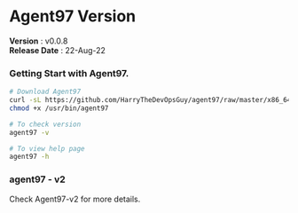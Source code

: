 # Agent97 Version
 **Version**        : v0.0.8 <br>
 **Release Date**   : 22-Aug-22 <br>

### Getting Start with Agent97.
```bash
# Download Agent97
curl -sL https://github.com/HarryTheDevOpsGuy/agent97/raw/master/x86_64/agent97 -o /usr/bin/agent97
chmod +x /usr/bin/agent97

# To check version
agent97 -v

# To view help page
agent97 -h
```

### agent97 - v2
Check Agent97-v2 for more details. 
